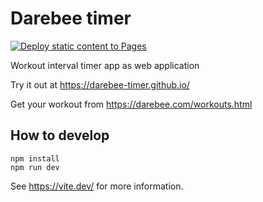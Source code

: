 # Darebee timer

[![Deploy static content to Pages](https://github.com/darebee-timer/darebee-timer.github.io/actions/workflows/static.yml/badge.svg)](https://github.com/darebee-timer/darebee-timer.github.io/actions/workflows/static.yml)

Workout interval timer app as web application

Try it out at https://darebee-timer.github.io/

Get your workout from https://darebee.com/workouts.html


## How to develop

    npm install
    npm run dev

See https://vite.dev/ for more information.